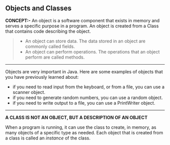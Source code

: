 ## Objects and Classes

**CONCEPT:-** An object is a software component that exists in memory and
serves a specific purpose in a program. An object is created from a Class
that contains code describing the object.

> - An object can store data. The data stored in an object are commonly called fields.
> - An object can perform operations. The operations that an object perform are called methods.

---

Objects are very important in Java. Here are some examples of objects that you have previously learned about:

- if you need to read input from the keyboard, or from a file, you can use a scanner object.
- if you need to generate random numbers, you can use a random object.
- if you need to write output to a file, you can use a PrintWriter object.

---

**A CLASS IS NOT AN OBJECT, BUT A DESCRIPTION OF AN OBJECT**

When a program is running, it can use the class to create, in memory, as many objects of a specific type as needed. Each object that is created from a class is called an *instance* of the class.